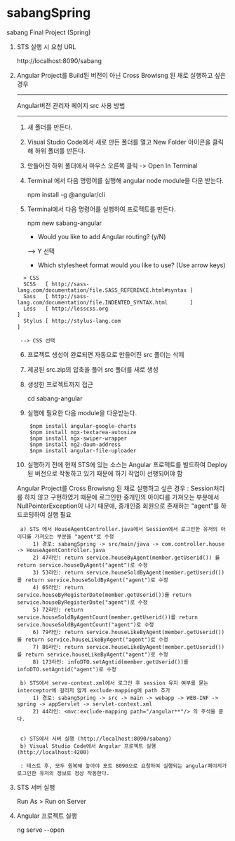 # sabangSpring
sabang Final Project (Spring)
1. STS 실행 시 요청 URL 

	http://localhost:8090/sabang

2. Angular Project를 Build된 버전이 아닌 Cross Browisng 된 채로 실행하고 싶은 경우
	*******************************************************
	Angular버전 관리자 페이지 src 사용 방법
	*******************************************************
	1. 새 폴더를 만든다. 

	2. Visual Studio Code에서 새로 만든 폴더를 열고 New Folder 아이콘을 클릭해 하위 폴더를 만든다.
 
	3. 만들어진 하위 폴더에서 마우스 오른쪽 클릭 -> Open In Terminal

	4. Terminal 에서 다음 명령어를 실행해 angular node module을 다운 받는다.
	
		npm install -g @angular/cli

	5. Terminal에서 다음 명령어를 실행하여 프로젝트를 만든다. 

		npm new sabang-angular 
	
	   *  Would you like to add Angular routing? (y/N) 
	
		 --> Y 선택	

	   *  Which stylesheet format would you like to use? (Use arrow keys)
      ```  
        > CSS
        SCSS   [ http://sass-lang.com/documentation/file.SASS_REFERENCE.html#syntax ]
 	    Sass   [ http://sass-lang.com/documentation/file.INDENTED_SYNTAX.html       ]
        Less   [ http://lesscss.org                                                 ]
        Stylus [ http://stylus-lang.com                                             ]  
      ```

		--> CSS 선택

	6. 프로젝트 생성이 완료되면 자동으로 만들어진 src 폴더는 삭제
	7. 제공된 src.zip의 압축을 풀어 src 폴더를 새로 생성
	8. 생성한 프로젝트까지 접근 

		cd sabang-angular
	
	9. 실행에 필요한 다음 module을 다운받는다. 
    ```$npm install @angular/cdk
		$npm install angular-google-charts
		$npm install ngx-textarea-autosize
		$npm install ngx-swiper-wrapper
		$npm install ng2-daum-address
		$npm install angular-file-uploader
    ```
    
	10. 실행하기 전에 현재 STS에 있는 소스는 Angular 프로젝트를 빌드하여 Deploy된 버전으로 작동하고 있기 때문에 하기 작업이 선행되어야 함

  	Angular Project를 Cross Browisng 된 채로 실행하고 싶은 경우
  	 : Session처리를 하지 않고 구현하였기 때문에 로그인한 중개인의 아이디를 가져오는 부분에서 NullPointerException이 나기 때문에, 
     	   중개인중 회원으로 존재하는 "agent"를 하드코딩하여 실행 필요

		a) STS 에서 HouseAgentController.java에서 Session에서 로그인한 유저의 아이디를 가져오는 부분을 "agent"로 수정
			1) 경로: sabangSpring -> src/main/java -> com.controller.house -> HouseAgentController.java
			2) 47라인: return service.houseByAgent(member.getUserid()) 를 return service.houseByAgent("agent")로 수정
			3) 53라인: return service.houseSoldByAgent(member.getUserid())를 return service.houseSoldByAgent("agent")로 수정
			4) 65라인: return service.houseByRegisterDate(member.getUserid())를 return service.houseByRegisterDate("agent")로 수정
			5) 72라인: return service.houseSoldByAgentCount(member.getUserid())를 return service.houseSoldByAgentCount("agent")로 수정
			6) 79라인: return service.houseLikeByAgent(member.getUserid())를 return service.houseLikeByAgent("agent")로 수정
			7) 86라인: return service.houseLikeByAgent(member.getUserid())를 return service.houseLikeByAgent("agent")로 수정
			8) 173라인: infoDTO.setAgntid(member.getUserid())를 infoDTO.setAgntid("agent")로 수정

		b) STS에서 serve-context.xml에서 로그인 후 session 유지 여부를 묻는 interceptor에 걸리지 않게 exclude-mapping에 path 추가
			1) 경로: sabangSpring -> src -> main -> webapp -> WEB-INF -> spring -> appServlet -> servlet-context.xml
			2) 44라인: <mvc:exclude-mapping path="/angular**"/> 의 주석을 푼다. 

	
		c) STS에서 서버 실행 (http://localhost:8090/sabang)
		b) Visual Studio Code에서 Angular 프로젝트 실행 (http://localhost:4200)
    
    	: 테스트 후, 모두 원복해 놓아야 포트 8090으로 요청하여 실행되는 angular페이지가 로그인한 유저의 정보로 정상 작동한다.  


11. STS 서버 실행 

	Run As > Run on Server
	
12. Angular 프로젝트 실행

	ng serve --open
